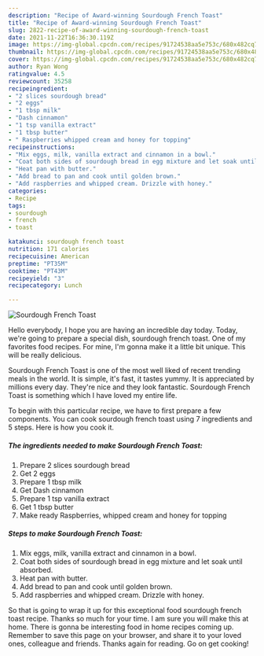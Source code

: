```yaml
---
description: "Recipe of Award-winning Sourdough French Toast"
title: "Recipe of Award-winning Sourdough French Toast"
slug: 2822-recipe-of-award-winning-sourdough-french-toast
date: 2021-11-22T16:36:30.119Z
image: https://img-global.cpcdn.com/recipes/91724538aa5e753c/680x482cq70/sourdough-french-toast-recipe-main-photo.jpg
thumbnail: https://img-global.cpcdn.com/recipes/91724538aa5e753c/680x482cq70/sourdough-french-toast-recipe-main-photo.jpg
cover: https://img-global.cpcdn.com/recipes/91724538aa5e753c/680x482cq70/sourdough-french-toast-recipe-main-photo.jpg
author: Ryan Wong
ratingvalue: 4.5
reviewcount: 35258
recipeingredient:
- "2 slices sourdough bread"
- "2 eggs"
- "1 tbsp milk"
- "Dash cinnamon"
- "1 tsp vanilla extract"
- "1 tbsp butter"
- " Raspberries whipped cream and honey for topping"
recipeinstructions:
- "Mix eggs, milk, vanilla extract and cinnamon in a bowl."
- "Coat both sides of sourdough bread in egg mixture and let soak until absorbed."
- "Heat pan with butter."
- "Add bread to pan and cook until golden brown."
- "Add raspberries and whipped cream. Drizzle with honey."
categories:
- Recipe
tags:
- sourdough
- french
- toast

katakunci: sourdough french toast 
nutrition: 171 calories
recipecuisine: American
preptime: "PT35M"
cooktime: "PT43M"
recipeyield: "3"
recipecategory: Lunch

---
```



![Sourdough French Toast](https://img-global.cpcdn.com/recipes/91724538aa5e753c/680x482cq70/sourdough-french-toast-recipe-main-photo.jpg)

Hello everybody, I hope you are having an incredible day today. Today, we're going to prepare a special dish, sourdough french toast. One of my favorites food recipes. For mine, I'm gonna make it a little bit unique. This will be really delicious.

Sourdough French Toast is one of the most well liked of recent trending meals in the world. It is simple, it's fast, it tastes yummy. It is appreciated by millions every day. They're nice and they look fantastic. Sourdough French Toast is something which I have loved my entire life.




To begin with this particular recipe, we have to first prepare a few components. You can cook sourdough french toast using 7 ingredients and 5 steps. Here is how you cook it.

<!--inarticleads1-->

##### The ingredients needed to make Sourdough French Toast:

1. Prepare 2 slices sourdough bread
1. Get 2 eggs
1. Prepare 1 tbsp milk
1. Get Dash cinnamon
1. Prepare 1 tsp vanilla extract
1. Get 1 tbsp butter
1. Make ready  Raspberries, whipped cream and honey for topping




<!--inarticleads2-->

##### Steps to make Sourdough French Toast:

1. Mix eggs, milk, vanilla extract and cinnamon in a bowl.
1. Coat both sides of sourdough bread in egg mixture and let soak until absorbed.
1. Heat pan with butter.
1. Add bread to pan and cook until golden brown.
1. Add raspberries and whipped cream. Drizzle with honey.




So that is going to wrap it up for this exceptional food sourdough french toast recipe. Thanks so much for your time. I am sure you will make this at home. There is gonna be interesting food in home recipes coming up. Remember to save this page on your browser, and share it to your loved ones, colleague and friends. Thanks again for reading. Go on get cooking!
